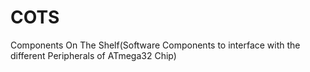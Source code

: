 # COTS
Components On The Shelf(Software Components to interface with the different Peripherals of ATmega32 Chip)
